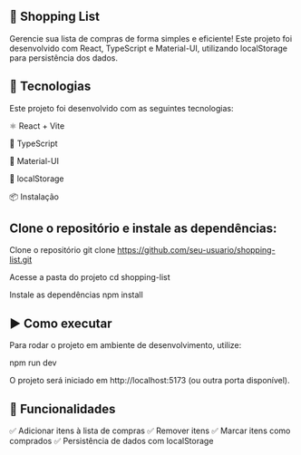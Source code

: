## 🛒 Shopping List

Gerencie sua lista de compras de forma simples e eficiente! Este projeto foi desenvolvido com React, TypeScript e Material-UI, utilizando localStorage para persistência dos dados.

## 🚀 Tecnologias

Este projeto foi desenvolvido com as seguintes tecnologias:

⚛️ React + Vite

📝 TypeScript

🎨 Material-UI

💾 localStorage

📦 Instalação

## Clone o repositório e instale as dependências:

Clone o repositório
git clone https://github.com/seu-usuario/shopping-list.git

Acesse a pasta do projeto
cd shopping-list

Instale as dependências
npm install

## ▶️ Como executar

Para rodar o projeto em ambiente de desenvolvimento, utilize:

npm run dev

O projeto será iniciado em http://localhost:5173 (ou outra porta disponível).

## 📌 Funcionalidades

✅ Adicionar itens à lista de compras
✅ Remover itens
✅ Marcar itens como comprados
✅ Persistência de dados com localStorage

